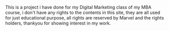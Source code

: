 This is a project i have done for my Digital Marketing class of my MBA course, i don't have any rights to the contents in this site, they are all used for just educational purpose, all rights are reserved by Marvel and the rights holders, thankyou for showing interest in my work.
